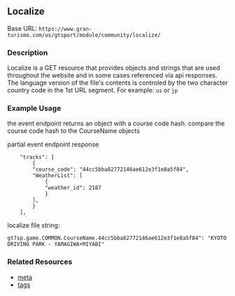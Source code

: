 ## Localize

Base URL: `https://www.gran-turismo.com/us/gtsport/module/community/localize/`

### Description
Localize is a GET resource that provides objects and strings that are used throughout the website and in some cases referenced via api responses.
The language version of the file's contents is controled by the two character country code in the 1st URL segment. For example: `us` or `jp`

### Example Usage
the event endpoint returns an object with a course code hash.
compare the course code hash to the CourseName objects

partial event endpoint response
```
	"tracks": [
  		{
		"course_code": "44cc5bba82772146ae612e3f1e8a5f84",
		"WeatherList": [
  			{
			"weather_id": 2187
			}
		],
		}
	],
```

localize file string:
```
gt7sp.game.COMMON.CourseName.44cc5bba82772146ae612e3f1e8a5f84": "KYOTO DRIVING PARK - YAMAGIWA+MIYABI"
```


### Related Resources
* [meta](Endpoints/meta.md)
* [tags](Endpoints/tags.md)

